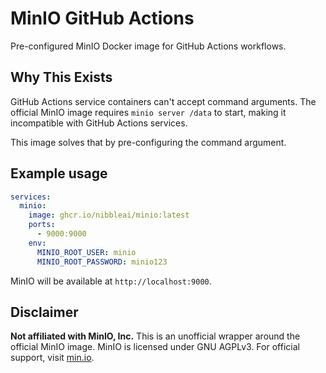 # MinIO GitHub Actions

Pre-configured MinIO Docker image for GitHub Actions workflows.

## Why This Exists

GitHub Actions service containers can't accept command arguments. The official MinIO image requires `minio server /data` to start, making it incompatible with GitHub Actions services.

This image solves that by pre-configuring the command argument.

## Example usage

```yaml
services:
  minio:
    image: ghcr.io/nibbleai/minio:latest
    ports:
      - 9000:9000
    env:
      MINIO_ROOT_USER: minio
      MINIO_ROOT_PASSWORD: minio123
```

MinIO will be available at `http://localhost:9000`.

## Disclaimer

**Not affiliated with MinIO, Inc.** This is an unofficial wrapper around the official MinIO image. MinIO is licensed under GNU AGPLv3. For official support, visit [min.io](https://min.io/).
